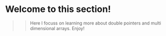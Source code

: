 # Welcome to this section!
> > Here I focuss on learning more about double pointers and multi dimensional arrays.
> > Enjoy!
